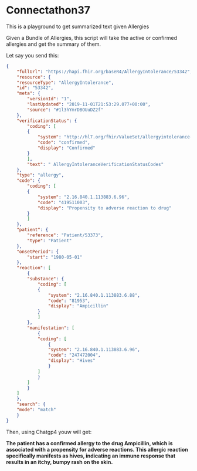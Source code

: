 # Connectathon37
This is a playground to get summarized text given Allergies

Given a Bundle of Allergies, this script will take the active or confirmed allergies and get the summary of them.

Let say you send this:
```json
{
    "fullUrl": "https://hapi.fhir.org/baseR4/AllergyIntolerance/53342",
    "resource": {
    "resourceType": "AllergyIntolerance",
    "id": "53342",
    "meta": {
        "versionId": "1",
        "lastUpdated": "2019-11-01T21:53:29.077+00:00",
        "source": "#1l3hYmrDBOUuDZ2f"
    },
    "verificationStatus": {
        "coding": [
        {
            "system": "http://hl7.org/fhir/ValueSet/allergyintolerance-verification",
            "code": "confirmed",
            "display": "Confirmed"
        }
        ],
        "text": " AllergyIntoleranceVerificationStatusCodes"
    },
    "type": "allergy",
    "code": {
        "coding": [
        {
            "system": "2.16.840.1.113883.6.96",
            "code": "419511003",
            "display": "Propensity to adverse reaction to drug"
        }
        ]
    },
    "patient": {
        "reference": "Patient/53373",
        "type": "Patient"
    },
    "onsetPeriod": {
        "start": "1980-05-01"
    },
    "reaction": [
        {
        "substance": {
            "coding": [
            {
                "system": "2.16.840.1.113883.6.88",
                "code": "81953",
                "display": "Ampicillin"
            }
            ]
        },
        "manifestation": [
            {
            "coding": [
                {
                "system": "2.16.840.1.113883.6.96",
                "code": "247472004",
                "display": "Hives"
                }
            ]
            }
        ]
        }
    ]
    },
    "search": {
    "mode": "match"
    }
}
```
Then, using Chatgp4 youw will get:

**The patient has a confirmed allergy to the drug Ampicillin, which is associated with a propensity for adverse reactions. This allergic reaction specifically manifests as hives, indicating an immune response that results in an itchy, bumpy rash on the skin.**